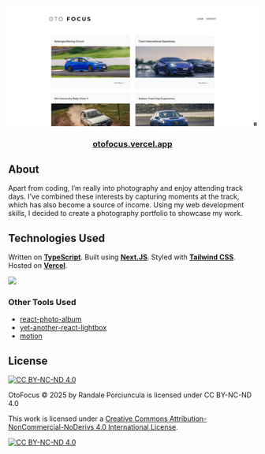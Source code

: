 <div align="center" >
<img src='./readmefiles/website.PNG' ></img>

<a href="https://otofocus.vercel.app" target="_blank" rel="noopener noreferrer">
  <h3 align="center">otofocus.vercel.app</h3>
</a>
</div>

<h2>About</h2>
<p>Apart from coding, I’m really into photography and enjoy attending track days. I’ve combined these interests by capturing moments at the track, which has also become a source of income. Using my web development skills, I decided to create a photography portfolio to showcase my work.</p>

<h2>Technologies Used</h2>
<p>Written on <b><a href='https://www.typescriptlang.org/' target="_blank" rel="noopener noreferrer">TypeScript</a></b>. Built using <b><a href='https://nextjs.org/' target="_blank" rel="noopener noreferrer">Next.JS</a></b>. Styled with <b><a href='https://tailwindcss.com/' target="_blank" rel="noopener noreferrer">Tailwind CSS</a></b>. Hosted on <b><a href='https://vercel.com/' target="_blank" rel="noopener noreferrer">Vercel</a></b>.</p>
<p>
  <img src="https://skillicons.dev/icons?i=typescript,nextjs,tailwind,vercel," ></img>
</p>

<h3>Other Tools Used</h3>

- <a target="_blank" rel="noopener noreferrer" href="https://github.com/igordanchenko/react-photo-album">react-photo-album</a>
- <a target="_blank" rel="noopener noreferrer" href="https://github.com/igordanchenko/yet-another-react-lightbox">yet-another-react-lightbox</a>
- <a target="_blank" rel="noopener noreferrer" href="https://github.com/motiondivision/motion">motion</a>

<h2>License</h2>

[![CC BY-NC-ND 4.0][cc-by-nc-nd-shield]][cc-by-nc-nd]

OtoFocus © 2025 by Randale Porciuncula is licensed under CC BY-NC-ND 4.0

This work is licensed under a
[Creative Commons Attribution-NonCommercial-NoDerivs 4.0 International License][cc-by-nc-nd].

[![CC BY-NC-ND 4.0][cc-by-nc-nd-image]][cc-by-nc-nd]

[cc-by-nc-nd]: http://creativecommons.org/licenses/by-nc-nd/4.0/
[cc-by-nc-nd-image]: https://licensebuttons.net/l/by-nc-nd/4.0/88x31.png
[cc-by-nc-nd-shield]: https://img.shields.io/badge/License-CC%20BY--NC--ND%204.0-lightgrey.svg
